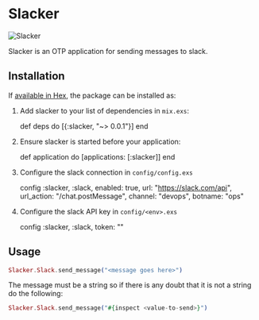 # Slacker

![Slacker](https://goodmenproject.com/wp-content/uploads/2011/02/slacker.jpg)


Slacker is an OTP application for sending messages to slack.

## Installation

If [available in Hex](https://hex.pm/docs/publish), the package can be installed as:

  1. Add slacker to your list of dependencies in `mix.exs`:

        def deps do
          [{:slacker, "~> 0.0.1"}]
        end

  2. Ensure slacker is started before your application:

        def application do
          [applications: [:slacker]]
        end

  3. Configure the slack connection in `config/config.exs`

        config :slacker, :slack,
          enabled: true,
          url: "https://slack.com/api",
          url_action: "/chat.postMessage",
          channel: "devops",
          botname: "ops"

  4. Configure the slack API key in `config/<env>.exs`

        config :slacker, :slack,
          token: "<api token goes here>"

## Usage

```elixir
Slacker.Slack.send_message("<message goes here>")
```

The message must be a string so if there is any doubt that it is not a string
do the following:

```elixir
Slacker.Slack.send_message("#{inspect <value-to-send>}")
```
